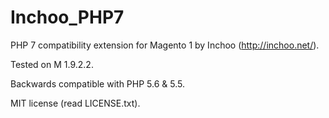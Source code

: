 # Inchoo_PHP7

PHP 7 compatibility extension for Magento 1 by Inchoo (http://inchoo.net/).

Tested on M 1.9.2.2.

Backwards compatible with PHP 5.6 & 5.5.

MIT license (read LICENSE.txt).